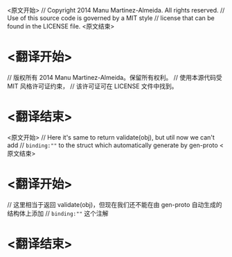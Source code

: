 
<原文开始>
// Copyright 2014 Manu Martinez-Almeida. All rights reserved.
// Use of this source code is governed by a MIT style
// license that can be found in the LICENSE file.
<原文结束>

# <翻译开始>
// 版权所有 2014 Manu Martinez-Almeida。保留所有权利。
// 使用本源代码受 MIT 风格许可证约束，
// 该许可证可在 LICENSE 文件中找到。
# <翻译结束>


<原文开始>
	// Here it's same to return validate(obj), but util now we can't add
	// `binding:""` to the struct which automatically generate by gen-proto
<原文结束>

# <翻译开始>
// 这里相当于返回 validate(obj)，但现在我们还不能在由 gen-proto 自动生成的结构体上添加
// `binding:""` 这个注解
# <翻译结束>

